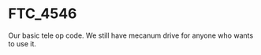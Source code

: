 FTC_4546
========
Our basic tele op code. We still have mecanum drive for anyone who wants to use it.
